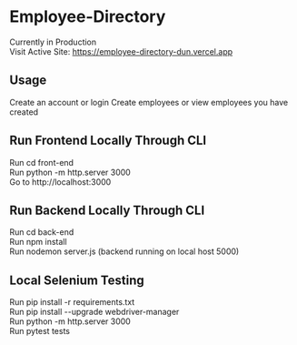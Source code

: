 # Employee-Directory
Currently in Production <br>
Visit Active Site: https://employee-directory-dun.vercel.app

## Usage
Create an account or login
Create employees or view employees you have created

## Run Frontend Locally Through CLI
Run cd front-end <br>
Run python -m http.server 3000 <br>
Go to http://localhost:3000

## Run Backend Locally Through CLI
Run cd back-end <br>
Run npm install <br>
Run nodemon server.js (backend running on local host 5000)


## Local Selenium Testing
Run pip install -r requirements.txt <br>
Run pip install --upgrade webdriver-manager <br>
Run python -m http.server 3000 <br>
Run pytest tests